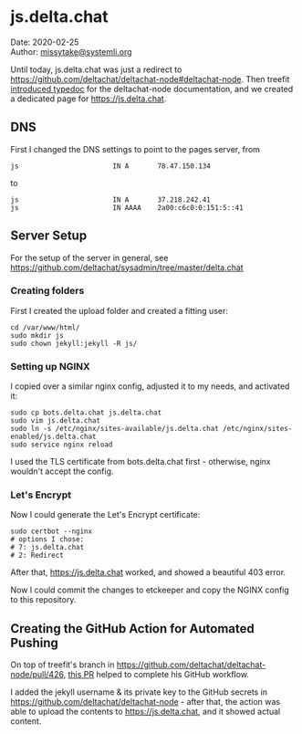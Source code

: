 # js.delta.chat

Date: 2020-02-25  
Author: missytake@systemli.org

Until today, js.delta.chat was just a redirect to
https://github.com/deltachat/deltachat-node#deltachat-node. Then treefit
[introduced typedoc](https://github.com/deltachat/deltachat-node/pull/426/files) 
for the deltachat-node documentation, and we created a dedicated page 
for https://js.delta.chat.

## DNS

First I changed the DNS settings to point to the pages server, from

```
js                       IN A       78.47.150.134
```

to 

```
js                       IN A       37.218.242.41
js                       IN AAAA    2a00:c6c0:0:151:5::41
```

## Server Setup

For the setup of the server in general, see https://github.com/deltachat/sysadmin/tree/master/delta.chat

### Creating folders

First I created the upload folder and created a fitting user:

```
cd /var/www/html/
sudo mkdir js
sudo chown jekyll:jekyll -R js/
```

### Setting up NGINX

I copied over a similar nginx config, adjusted it to my needs, and activated it:

```
sudo cp bots.delta.chat js.delta.chat
sudo vim js.delta.chat
sudo ln -s /etc/nginx/sites-available/js.delta.chat /etc/nginx/sites-enabled/js.delta.chat
sudo service nginx reload
```

I used the TLS certificate from bots.delta.chat first - otherwise, nginx
wouldn't accept the config.

### Let's Encrypt

Now I could generate the Let's Encrypt certificate:

```
sudo certbot --nginx
# options I chose:
# 7: js.delta.chat
# 2: Redirect
```

After that, https://js.delta.chat worked, and showed a beautiful 403 error.

Now I could commit the changes to etckeeper and copy the NGINX config to this
repository.

## Creating the GitHub Action for Automated Pushing

On top of treefit's branch in
https://github.com/deltachat/deltachat-node/pull/426, [this
PR](https://github.com/deltachat/deltachat-node/pull/427) helped to complete
his GitHub workflow.

I added the jekyll username & its private key to the GitHub secrets in
https://github.com/deltachat/deltachat-node - after that, the action was able
to upload the contents to https://js.delta.chat, and it showed actual content.

